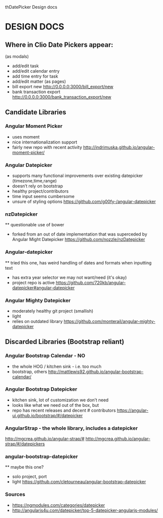 thDatePicker Design docs

# DESIGN DOCS

## Where in Clio Date Pickers appear:
(as modals)
 - add/edit task
 - add/edit calendar entry
- add time entry for task
- add/edit matter
(as pages)
- bill export new http://0.0.0.0:3000/bill_export/new
- bank transaction export http://0.0.0.0:3000/bank_transaction_export/new

## Candidate Libraries

### Angular Moment Picker
- uses moment
- nice internationalization support
- fairly new repo with recent activity
http://indrimuska.github.io/angular-moment-picker/

### Angular Datepicker
- supports many functional improvements over existing datepicker (timezone,time,range)
- doesn’t rely on bootstrap
- healthy project/contributors
- time input seems cumbersome
- unsure of styling options
https://github.com/g00fy-/angular-datepicker

### nzDatepicker 
** questionable use of bower
- forked from an out of date implementation that was superceded by Angular Might Datepicker
https://github.com/nozzle/nzDatepicker

### Angular-datepicker
** tried this one, has weird handling of dates and formats when inputting text
- has extra year selector we may not want/need (it's okay)
- project repo is active
https://github.com/720kb/angular-datepicker#angular-datepicker

### Angular Mighty Datepicker
- moderately healthy git project (smallish)
- light
- relies on outdated library
https://github.com/monterail/angular-mighty-datepicker

## Discarded Libraries (Bootstrap reliant)
### Angular Bootstrap Calendar  - NO
- the whole HOG / kitchen sink - i.e. too much
- bootstrap, others
http://mattlewis92.github.io/angular-bootstrap-calendar/

### Angular Bootstrap Datepicker
- kitchen sink, lot of customization we don’t need
- looks like what we need out of the box, but
- repo has recent releases and decent # contributors
https://angular-ui.github.io/bootstrap/#/datepicker

### AngularStrap - the whole library, includes a datepicker
http://mgcrea.github.io/angular-strap/#
http://mgcrea.github.io/angular-strap/#/datepickers

### angular-bootstrap-datepicker
** maybe this one?
- solo project, port
- light
https://github.com/cletourneau/angular-bootstrap-datepicker

### Sources
- https://ngmodules.com/categories/datepicker
- http://angularjs4u.com/datepicker/top-5-datepicker-angularjs-modules/